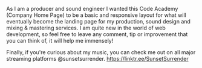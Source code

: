 As I am a producer and sound engineer I wanted this Code Academy (Company Home Page) to be a basic and responsive layout for what will eventually become the landing page for my production, sound design and mixing & mastering services. 
I am quite new in the world of web development, so feel free to leave any comment, tip or improvement that you can think of, it will help me immensely! 

Finally, if you're curious about my music, you can check me out on all major streaming platforms @sunsetsurrender.
https://linktr.ee/SunsetSurrender
